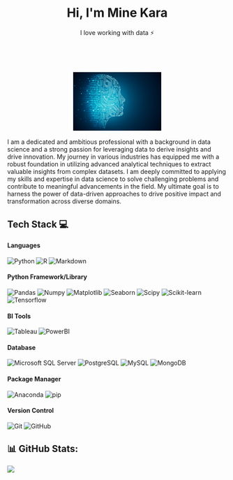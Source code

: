 <h1 align="center">Hi, I'm Mine Kara</h1>

<p align="center">I love working with data ⚡</p>

<p align="center">
<a href="https://www.minekara.com" target="_blank"><img alt="" src="https://img.shields.io/badge/Portfolio-000?logo=vercel&logoColor=yellow&style=for-the-badge" style="vertical-align:center" /></a>
<a href="https://twitter.com/mn_kara00" target="_blank"><img alt="" src="https://img.shields.io/badge/Twitter-000?logo=Twitter&logoColor=1DA1F2&style=for-the-badge" style="vertical-align:center" /></a>
<a href="https://www.linkedin.com/in/mine-kara/" target="_blank"><img alt="" src="https://img.shields.io/badge/LinkedIn-000?logo=linkedin&logoColor=0A66C2&style=for-the-badge" style="vertical-align:center" /></a>
<a href="https://instagram.com/kara_mine" target="_blank"><img alt="" src="https://img.shields.io/badge/Instagram-000?style=for-the-badge&logo=Instagram&logoColor=E4405F" style="vertical-align:center" /></a></p>

</br>

<p align="center" width="100%">
    <img width="40%" src="images/dt_sc.jpg">
</p>

I am a dedicated and ambitious professional with a background in data science and a strong passion for leveraging data to derive insights and drive innovation. My journey in various industries has equipped me with a robust foundation in utilizing advanced analytical techniques to extract valuable insights from complex datasets. I am deeply committed to applying my skills and expertise in data science to solve challenging problems and contribute to meaningful advancements in the field. My ultimate goal is to harness the power of data-driven approaches to drive positive impact and transformation across diverse domains.


## Tech Stack 💻
#### Languages
![Python](https://img.shields.io/badge/python-000000?style=for-the-badge&logo=python&logoColor=ffdd54)
![R](https://img.shields.io/badge/-R-000?style=for-the-badge&logo=r&logoColor=blue)
![Markdown](https://img.shields.io/badge/-Markdown-000?style=for-the-badge&logo=markdown)

#### Python Framework/Library
![Pandas](https://img.shields.io/badge/-Pandas-000?style=for-the-badge&logo=pandas)
![Numpy](https://img.shields.io/badge/-Numpy-000?style=for-the-badge&logo=numpy)
![Matplotlib](https://img.shields.io/badge/-Matplotlib-000?style=for-the-badge&logo=matplotlib)
![Seaborn](https://img.shields.io/badge/-Seaborn-000?style=for-the-badge&logo=seaborn)
![Scipy](https://img.shields.io/badge/-Scipy-000?style=for-the-badge&logo=scipy)
![Scikit-learn](https://img.shields.io/badge/-Scikit%20learn-000?style=for-the-badge&logo=scikitlearn)
![Tensorflow](https://img.shields.io/badge/-Tensorflow-000?style=for-the-badge&logo=svelte&logoColor=tensorflow)

#### BI Tools
![Tableau](https://img.shields.io/badge/-Tableau-000?style=for-the-badge&logo=tableau)
![PowerBI](https://img.shields.io/badge/-PowerBI-000?style=for-the-badge&logo=powerbi)

#### Database
![Microsoft SQL Server](https://img.shields.io/badge/Microsoft%20SQL%20Server-000000?logo=microsoftsqlserver&logoColor=fff&style=for-the-badge)
![PostgreSQL](https://img.shields.io/badge/-Postgre-000?style=for-the-badge&logo=postgresql)
![MySQL](https://img.shields.io/badge/-MySQL-000?style=for-the-badge&logo=mysql)
![MongoDB](https://img.shields.io/badge/-MongoDB-000?style=for-the-badge&logo=mongodb)

#### Package Manager
![Anaconda](https://img.shields.io/badge/-Anaconda-000?style=for-the-badge&logo=anaconda)
![pip](https://img.shields.io/badge/-pip-000?style=for-the-badge&logo=python)

#### Version Control
![Git](https://img.shields.io/badge/-Git-000?style=for-the-badge&logo=git)
![GitHub](https://img.shields.io/badge/-GitHub-000?style=for-the-badge&logo=github)

<!--
#### Backend
![NodeJS](https://img.shields.io/badge/-NodeJS-000?style=for-the-badge&logo=node.js&logoColor=pink)
![Express.js](https://img.shields.io/badge/-ExpressJS-000?style=for-the-badge&logo=express)
![API](https://img.shields.io/badge/-API-000?style=for-the-badge&logo=fastapi)
#### CI/CD
![CircleCI](https://img.shields.io/badge/-circle%20ci-000?style=for-the-badge&logo=circleci)
![GitHub Actions](https://img.shields.io/badge/-github%20actions-000?style=for-the-badge&logo=githubactions)
![Jenkins](https://img.shields.io/badge/-jenkins-000?style=for-the-badge&logo=jenkins) -->

<!--
![Python](https://img.shields.io/badge/python-3670A0?style=for-the-badge&logo=python&logoColor=ffdd54)
![Adobe Lightroom](https://img.shields.io/badge/Adobe%20Lightroom-31A8FF.svg?style=for-the-badge&logo=Adobe%20Lightroom&logoColor=white)
![Android Studio](https://img.shields.io/badge/Android%20Studio-3DDC84.svg?style=for-the-badge&logo=android-studio&logoColor=white)
![IntelliJ IDEA](https://img.shields.io/badge/IntelliJIDEA-000000.svg?style=for-the-badge&logo=intellij-idea&logoColor=white)
![Visual Studio Code](https://img.shields.io/badge/Visual%20Studio%20Code-0078d7.svg?style=for-the-badge&logo=visual-studio-code&logoColor=white) -->


## 📊 GitHub Stats:
![](https://github-readme-stats.vercel.app/api/top-langs/?username=MineKara&theme=dark&hide_border=false&include_all_commits=false&count_private=false&layout=compact)


<!--
# 📊 GitHub Stats:
![](https://github-readme-stats.vercel.app/api?username=MineKara&theme=dark&hide_border=false&include_all_commits=false&count_private=false)<br/>
![](https://github-readme-streak-stats.herokuapp.com/?user=MineKara&theme=dark&hide_border=false)<br/>
![](https://github-readme-stats.vercel.app/api/top-langs/?username=MineKara&theme=dark&hide_border=false&include_all_commits=false&count_private=false&layout=compact)

---
[![](https://visitcount.itsvg.in/api?id=MineKara&icon=0&color=6)](https://visitcount.itsvg.in) -->

<!-- Proudly created with GPRM ( https://gprm.itsvg.in ) -->
